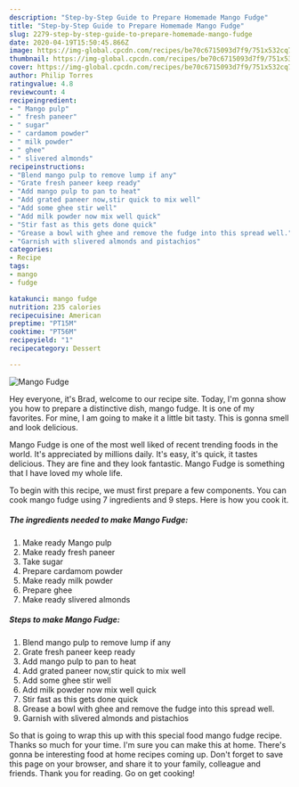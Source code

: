 ```yaml
---
description: "Step-by-Step Guide to Prepare Homemade Mango Fudge"
title: "Step-by-Step Guide to Prepare Homemade Mango Fudge"
slug: 2279-step-by-step-guide-to-prepare-homemade-mango-fudge
date: 2020-04-19T15:50:45.866Z
image: https://img-global.cpcdn.com/recipes/be70c6715093d7f9/751x532cq70/mango-fudge-recipe-main-photo.jpg
thumbnail: https://img-global.cpcdn.com/recipes/be70c6715093d7f9/751x532cq70/mango-fudge-recipe-main-photo.jpg
cover: https://img-global.cpcdn.com/recipes/be70c6715093d7f9/751x532cq70/mango-fudge-recipe-main-photo.jpg
author: Philip Torres
ratingvalue: 4.8
reviewcount: 4
recipeingredient:
- " Mango pulp"
- " fresh paneer"
- " sugar"
- " cardamom powder"
- " milk powder"
- " ghee"
- " slivered almonds"
recipeinstructions:
- "Blend mango pulp to remove lump if any"
- "Grate fresh paneer keep ready"
- "Add mango pulp to pan to heat"
- "Add grated paneer now,stir quick to mix well"
- "Add some ghee stir well"
- "Add milk powder now mix well quick"
- "Stir fast as this gets done quick"
- "Grease a bowl with ghee and remove the fudge into this spread well."
- "Garnish with slivered almonds and pistachios"
categories:
- Recipe
tags:
- mango
- fudge

katakunci: mango fudge 
nutrition: 235 calories
recipecuisine: American
preptime: "PT15M"
cooktime: "PT56M"
recipeyield: "1"
recipecategory: Dessert

---
```



![Mango Fudge](https://img-global.cpcdn.com/recipes/be70c6715093d7f9/751x532cq70/mango-fudge-recipe-main-photo.jpg)

Hey everyone, it's Brad, welcome to our recipe site. Today, I'm gonna show you how to prepare a distinctive dish, mango fudge. It is one of my favorites. For mine, I am going to make it a little bit tasty. This is gonna smell and look delicious.

Mango Fudge is one of the most well liked of recent trending foods in the world. It's appreciated by millions daily. It's easy, it's quick, it tastes delicious. They are fine and they look fantastic. Mango Fudge is something that I have loved my whole life.




To begin with this recipe, we must first prepare a few components. You can cook mango fudge using 7 ingredients and 9 steps. Here is how you cook it.

<!--inarticleads1-->

##### The ingredients needed to make Mango Fudge:

1. Make ready  Mango pulp
1. Make ready  fresh paneer
1. Take  sugar
1. Prepare  cardamom powder
1. Make ready  milk powder
1. Prepare  ghee
1. Make ready  slivered almonds




<!--inarticleads2-->

##### Steps to make Mango Fudge:

1. Blend mango pulp to remove lump if any
1. Grate fresh paneer keep ready
1. Add mango pulp to pan to heat
1. Add grated paneer now,stir quick to mix well
1. Add some ghee stir well
1. Add milk powder now mix well quick
1. Stir fast as this gets done quick
1. Grease a bowl with ghee and remove the fudge into this spread well.
1. Garnish with slivered almonds and pistachios




So that is going to wrap this up with this special food mango fudge recipe. Thanks so much for your time. I'm sure you can make this at home. There's gonna be interesting food at home recipes coming up. Don't forget to save this page on your browser, and share it to your family, colleague and friends. Thank you for reading. Go on get cooking!
